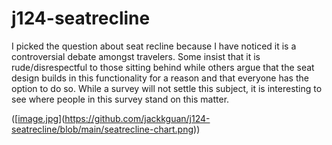 # j124-seatrecline

I picked the question about seat recline because I have noticed it is a controversial debate amongst travelers. Some insist that it is rude/disrespectful to those sitting behind while others argue that the seat design builds in this functionality for a reason and that everyone has the option to do so. While a survey will not settle this subject, it is interesting to see where people in this survey stand on this matter.

([[image.jpg](https://github.com/jackkguan/j124-seatrecline/blob/main/seatrecline-chart.png)](https://github.com/jackkguan/j124-seatrecline/blob/main/seatrecline-chart.png))
